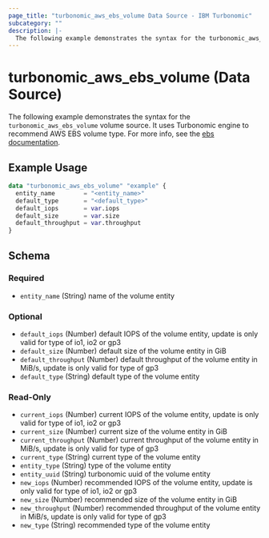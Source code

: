 ```yaml
---
page_title: "turbonomic_aws_ebs_volume Data Source - IBM Turbonomic"
subcategory: ""
description: |-
  The following example demonstrates the syntax for the turbonomic_aws_ebs_volume volume source. It uses Turbonomic engine to recommend AWS EBS volume type. For more info, see the ebs documentation https://registry.terraform.io/providers/hashicorp/aws/latest/docs/resources/ebs_volume.
---
```


# turbonomic_aws_ebs_volume (Data Source)

The following example demonstrates the syntax for the `turbonomic_aws_ebs_volume` volume source. It uses Turbonomic engine to recommend AWS EBS volume type. For more info, see the [ebs documentation](https://registry.terraform.io/providers/hashicorp/aws/latest/docs/resources/ebs_volume).

## Example Usage

```terraform
data "turbonomic_aws_ebs_volume" "example" {
  entity_name        = "<entity_name>"
  default_type       = "<default_type>"
  default_iops       = var.iops
  default_size       = var.size
  default_throughput = var.throughput
}
```
<!-- schema generated by tfplugindocs -->
## Schema

### Required

- `entity_name` (String) name of the volume entity

### Optional

- `default_iops` (Number) default IOPS of the volume entity, update is only valid for type of io1, io2 or gp3
- `default_size` (Number) default size of the volume entity in GiB
- `default_throughput` (Number) default throughput of the volume entity in MiB/s, update is only valid for type of gp3
- `default_type` (String) default type of the volume entity

### Read-Only

- `current_iops` (Number) current IOPS of the volume entity, update is only valid for type of io1, io2 or gp3
- `current_size` (Number) current size of the volume entity in GiB
- `current_throughput` (Number) current throughput of the volume entity in MiB/s, update is only valid for type of gp3
- `current_type` (String) current type of the volume entity
- `entity_type` (String) type of the volume entity
- `entity_uuid` (String) turbonomic uuid of the volume entity
- `new_iops` (Number) recommended IOPS of the volume entity, update is only valid for type of io1, io2 or gp3
- `new_size` (Number) recommended size of the volume entity in GiB
- `new_throughput` (Number) recommended throughput of the volume entity in MiB/s, update is only valid for type of gp3
- `new_type` (String) recommended type of the volume entity
